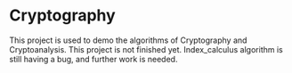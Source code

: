 # Cryptography
This project is used to demo the algorithms of Cryptography and Cryptoanalysis. 
This project is not finished yet. Index_calculus algorithm is still having a bug, and further work is needed.
